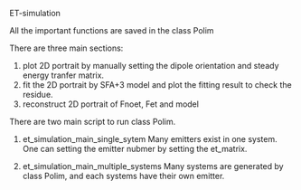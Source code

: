 ET-simulation

All the important functions are saved in the class Polim

There are three main sections:
1. plot 2D portrait by manually setting the dipole orientation and steady energy tranfer matrix.
2. fit the 2D portrait by SFA+3 model and plot the fitting result to check the residue.
3. reconstruct 2D portrait of Fnoet, Fet and model


There are two main script to run class Polim.
1. et_simulation_main_single_sytem
Many emitters exist in one system. One can setting the emitter nubmer by setting the et_matrix.

2. et_simulation_main_multiple_systems
Many systems are generated by class Polim, and each systems have their own emitter.
